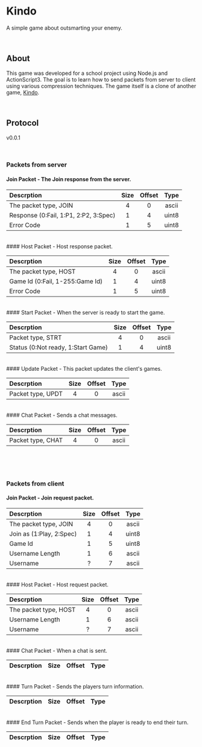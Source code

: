 # Kindo
A simple game about outsmarting your enemy.

<br>

## About
This game was developed for a school project using Node.js and ActionScript3. The goal is to learn how to send packets from server to client using various compression techniques. The game itself is a clone of another game, [Kindo](http://www.kindogame.fr/presskit/).

<br>

## Protocol 
v0.0.1

<br>

### Packets from server


#### Join Packet - The Join response from the server.  

| Descrption | Size | Offset | Type |
|:---|:---:|:---:|:---:|
|The packet type, JOIN|4|0|ascii|
|Response (0:Fail, 1:P1, 2:P2, 3:Spec)|1|4|uint8|
|Error Code|1|5|uint8|

<br>
#### Host Packet - Host response packet.

| Descrption | Size | Offset | Type |
|:---|:---:|:---:|:---:|
|The packet type, HOST|4|0|ascii|
|Game Id (0:Fail, 1-255:Game Id)|1|4|uint8|
|Error Code|1|5|uint8|


<br>
#### Start Packet - When the server is ready to start the game.

| Descrption | Size | Offset | Type |
|:---|:---:|:---:|:---:|
|Packet type, STRT|4|0|ascii|
|Status (0:Not ready, 1:Start Game)|1|4|uint8|

<br>
#### Update Packet - This packet updates the client's games.

| Descrption | Size | Offset | Type |
|:---|:---:|:---:|:---:|
Packet type, UPDT|4|0|ascii|

<br>
#### Chat Packet - Sends a chat messages.

| Descrption | Size | Offset | Type |
|:---|:---:|:---:|:---:|
Packet type, CHAT|4|0|ascii|

<br>
<br>
<br>

### Packets from client

#### Join Packet - Join request packet.

| Descrption | Size | Offset | Type |
|:---|:---:|:---:|:---:|
|The packet type, JOIN|4|0|ascii|
|Join as (1:Play, 2:Spec)|1|4|uint8|
|Game Id|1|5|uint8|
|Username Length|1|6|ascii|
|Username|?|7|ascii|

<br>
#### Host Packet - Host request packet.

| Descrption | Size | Offset | Type |
|:---|:---:|:---:|:---:|
|The packet type, HOST|4|0|ascii|
|Username Length|1|6|ascii|
|Username|?|7|ascii|

<br>
#### Chat Packet - When a chat is sent.

| Descrption | Size | Offset | Type |
|:---|:---:|:---:|:---:|

<br>
#### Turn Packet - Sends the players turn information.

| Descrption | Size | Offset | Type |
|:---|:---:|:---:|:---:|

<br>
#### End Turn Packet - Sends when the player is ready to end their turn.

| Descrption | Size | Offset | Type |
|:---|:---:|:---:|:---:|
